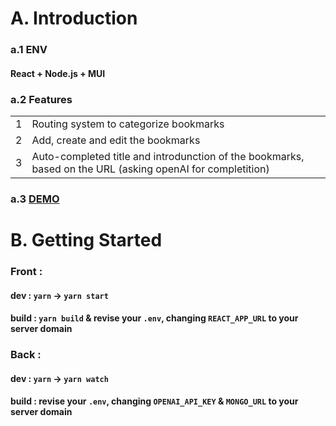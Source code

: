 # A. Introduction

### a.1 ENV

#### React + Node.js + MUI

### a.2 Features

|     |                                                                                                            |
| --- | ---------------------------------------------------------------------------------------------------------- |
| 1   | Routing system to categorize bookmarks                                                                     |
| 2   | Add, create and edit the bookmarks                                                                         |
| 3   | Auto-completed title and introdunction of the bookmarks, based on the URL (asking openAI for completition) |

### a.3 [DEMO](https://mybookmarksfront.vercel.app/)

# B. Getting Started

### Front :

#### dev : `yarn` -> `yarn start`

#### build : `yarn build` & revise your `.env`, changing `REACT_APP_URL` to your server domain

### Back :

#### dev : `yarn` -> `yarn watch`

#### build : revise your `.env`, changing `OPENAI_API_KEY` & `MONGO_URL` to your server domain
